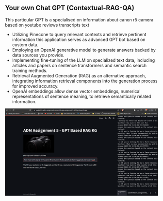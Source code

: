 ## Your own Chat GPT (Contextual-RAG-QA)

This particular GPT is a specialised on information about canon r5 camera based on youtube reviews transcripts text
* Utilizing Pinecone to query relevant contexts and retrieve pertinent information this application serves as advanced GPT bot based on custom data.
* Employing an OpenAI generative model to generate answers backed by data sources you provide.
* Implementing fine-tuning of the LLM on specialized text data, including articles and papers on sentence transformers and semantic search training methods.
* Retrieval Augmented Generation (RAG) as an alternative approach, integrating information retrieval components into the generation process for improved accuracy.
* OpenAI embeddings allow dense vector embeddings, numerical representations of sentence meaning, to retrieve semantically related information.
  
![Own GPT Model on Product Reviews](download.png)
